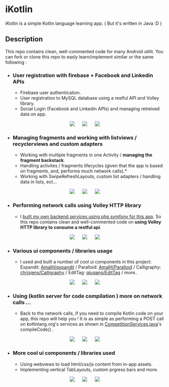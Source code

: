 # iKotlin

iKotlin is a simple Kotlin language learning app. ( But it's written in Java :D )

## Description

This repo contains clean, well-commented code for many Android utilit. You can fork or clone this repo to easly learn/implement similar or the same following :

* ### User registration with firebase + Facebook and Linkedin APIs
    - Firebase user authentication.
    - User registration to MySQL database using a restful API and Volley library.
    - Social Login (Facebook and Linkedin APIs) and managing retreived data on app.
<p align="center">
 <img src="https://raw.githubusercontent.com/AmalH/Kotlin-Learning/master/screenshots/userRegistration1.png"/>&nbsp;&nbsp;&nbsp;&nbsp;&nbsp;
  <img src="https://raw.githubusercontent.com/AmalH/Kotlin-Learning/master/screenshots/userRegistration2.png"/>&nbsp;&nbsp;&nbsp;&nbsp;&nbsp;
 <img src="https://raw.githubusercontent.com/AmalH/Kotlin-Learning/master/screenshots/userregistration3.png"/>
</p>

* ### Managing fragments and working with listviews / recyclerviews and custom adapters
  - Working with multiple fragments in one Activity / <strong>managing the fragment backstack</strong>.
  - Handling activites / fragments lifecycles (given that the app is based on fragments, and, performs much network calls).*
  - Working with SwipeRefreshLayouts, custom list adapters / handling data in lists, ect...
<p align="center">
<img src="https://raw.githubusercontent.com/AmalH/Kotlin-Learning/master/screenshots/listViewsFragmentsAdapters1.png"/>&nbsp;&nbsp;&nbsp;&nbsp;&nbsp;
<img src="https://raw.githubusercontent.com/AmalH/Kotlin-Learning/master/screenshots/listViewsFragmentsAdapters2.png"/>&nbsp;&nbsp;&nbsp;&nbsp;&nbsp;
<img src="https://raw.githubusercontent.com/AmalH/Kotlin-Learning/master/screenshots/listViewsFragmentsAdapters3.png"/>
</p>

* ### Performing network calls using Volley HTTP library
   - I [built my own backend services using php symfony for this app](https://github.com/AmalH/restful-api-with-symfony). So this repo contains clean and well-commented code on <strong> using Volley HTTP library to consume a restful api</strong>.
<p align="center">
<img src="https://raw.githubusercontent.com/AmalH/Kotlin-Learning/master/screenshots/restapisNetwokcalls1.png"/>&nbsp;&nbsp;&nbsp;&nbsp;&nbsp;
<img src="https://raw.githubusercontent.com/AmalH/Kotlin-Learning/master/screenshots/restapisNetwokcalls2.png"/>&nbsp;&nbsp;&nbsp;&nbsp;&nbsp;
<img src="https://raw.githubusercontent.com/AmalH/Kotlin-Learning/master/screenshots/restapisNetwokcalls3.png"/>
</p>

* ### Various ui components / libraries usage 
   - I used and built a number of cool ui components in this project:
   Expandit: [AmalH/expandit](https://github.com/AmalH/expandit) / Paralloid: [AmalH/Paralloid](https://github.com/AmalH/Paralloid) /   Calligraphy: [chrisjenx/Calligraphy](https://github.com/InflationX/Calligraphy) / EditTag: [qiugang/EditTag](https://github.com/qiugang/EditTag) / more..
<p align="center">
<img src="https://raw.githubusercontent.com/AmalH/Kotlin-Learning/master/screenshots/ui1.png"/>&nbsp;&nbsp;&nbsp;&nbsp;&nbsp;
<img src="https://raw.githubusercontent.com/AmalH/Kotlin-Learning/master/screenshots/ui2.png"/>&nbsp;&nbsp;&nbsp;&nbsp;&nbsp;
<img src="https://raw.githubusercontent.com/AmalH/Kotlin-Learning/master/screenshots/ui3.png"/>
</p>

* ### Using (kotlin server for code compilation ) more on network calls ...
  - Back to the network calls, if you need to compile Kotlin code on your app, this repo will help you ! It is as simple as performing a POST call on kotlinlang.org's services as shown in [CompetitionServices.java](https://github.com/AmalH/Kotlin-Learning/blob/master/app/src/main/java/amalhichri/androidprojects/com/kotlinlearning/services/CompetitionsServices.java)'s compileCode() .
<p align="center">
<img src="https://raw.githubusercontent.com/AmalH/Kotlin-Learning/master/screenshots/kotlinlangServer1.png"/>&nbsp;&nbsp;&nbsp;&nbsp;&nbsp;
<img src="https://raw.githubusercontent.com/AmalH/Kotlin-Learning/master/screenshots/kotlinlangServer2.png"/>&nbsp;&nbsp;&nbsp;&nbsp;&nbsp;
<img src="https://raw.githubusercontent.com/AmalH/Kotlin-Learning/master/screenshots/kotlinlangServer3.png"/>
</p>

* ### More cool ui components / libraries used 
    - Using webviews to load html/css/js content from in-app assets.
    - Implementing vertical TabLayouts, custom prgress bars and more.
<p align="center">
<img src="https://raw.githubusercontent.com/AmalH/Kotlin-Learning/master/screenshots/ui4.png"/>&nbsp;&nbsp;&nbsp;&nbsp;&nbsp;
<img src="https://raw.githubusercontent.com/AmalH/Kotlin-Learning/master/screenshots/ui8.png"/>&nbsp;&nbsp;&nbsp;&nbsp;&nbsp;
<img src="https://raw.githubusercontent.com/AmalH/Kotlin-Learning/master/screenshots/ui7.png"/>
</p>
